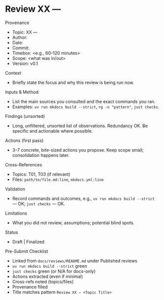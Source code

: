 # Review XX — <Topic Title>

Provenance
- Topic: XX — <topic name>
- Author: <name or agent>
- Date: <YYYY-MM-DD>
- Commit: <git sha>
- Timebox: <e.g., 60–120 minutes>
- Scope: <what was in/out>
- Version: v0.1

Context
- Briefly state the focus and why this review is being run now.

Inputs & Method
- List the main sources you consulted and the exact commands you ran.
- Examples: `uv run mkdocs build --strict`, `rg -n "pattern"`, `just checks`.

Findings (unsorted)
- Long, unfiltered, unsorted list of observations. Redundancy OK. Be specific and actionable where possible.

Actions (first pass)
- 3–7 concrete, bite-sized actions you propose. Keep scope small; consolidation happens later.

Cross-References
- Topics: T01, T03 (if relevant)
- Files: `path/to/file.md:line`, `mkdocs.yml:line`

Validation
- Record commands and outcomes, e.g., `uv run mkdocs build --strict` — OK; `just checks` — OK.

Limitations
- What you did not review; assumptions; potential blind spots.

Status
- Draft | Finalized

Pre-Submit Checklist
- Linked from `docs/reviews/README.md` under Published reviews
- `uv run mkdocs build --strict` green
- `just checks` green (or N/A for docs-only)
- Actions extracted (even if minimal)
- Cross-refs noted (topics/files)
- Provenance filled
- Title matches pattern `Review XX — <Topic Title>`

